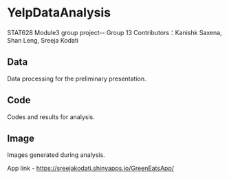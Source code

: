 # YelpDataAnalysis
STAT628 Module3 group project-- Group 13
Contributors：Kanishk Saxena, Shan Leng, Sreeja Kodati

## Data
Data processing for the preliminary presentation.

## Code
Codes and results for analysis.

## Image
Images generated during analysis.

App link - https://sreejakodati.shinyapps.io/GreenEatsApp/
